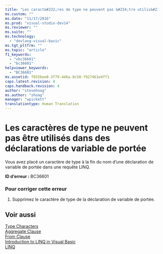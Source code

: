 ```yaml
---
title: "Les caract&#232;res de type ne peuvent pas &#234;tre utilis&#233;s dans des d&#233;clarations de variable de port&#233;e | Microsoft Docs"
ms.custom: ""
ms.date: "11/17/2016"
ms.prod: "visual-studio-dev14"
ms.reviewer: ""
ms.suite: ""
ms.technology: 
  - "devlang-visual-basic"
ms.tgt_pltfrm: ""
ms.topic: "article"
f1_keywords: 
  - "vbc36601"
  - "bc36601"
helpviewer_keywords: 
  - "BC36601"
ms.assetid: f855bee8-3f79-446a-8c58-f927461e4ff1
caps.latest.revision: 4
caps.handback.revision: 4
author: "stevehoag"
ms.author: "shoag"
manager: "wpickett"
translationtype: Human Translation
---
```

# Les caract&#232;res de type ne peuvent pas &#234;tre utilis&#233;s dans des d&#233;clarations de variable de port&#233;e
Vous avez placé un caractère de type à la fin du nom d’une déclaration de variable de portée dans une requête LINQ.  
  
 **ID d’erreur :** BC36601  
  
### Pour corriger cette erreur  
  
1.  Supprimez le caractère de type de la déclaration de variable de portée.  
  
## Voir aussi  
 [Type Characters](../../visual-basic/programming-guide/language-features/data-types/type-characters.md)   
 [Aggregate Clause](../../visual-basic/language-reference/queries/aggregate-clause.md)   
 [From Clause](../../visual-basic/language-reference/queries/from-clause.md)   
 [Introduction to LINQ in Visual Basic](../../visual-basic/programming-guide/language-features/linq/introduction-to-linq.md)   
 [LINQ](../../visual-basic/programming-guide/language-features/linq/index.md)